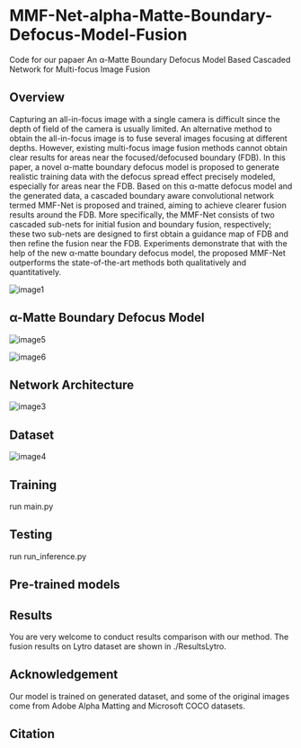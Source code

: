 # MMF-Net-alpha-Matte-Boundary-Defocus-Model-Fusion
Code for our papaer An α-Matte Boundary Defocus Model Based Cascaded Network for Multi-focus Image Fusion

Overview
----
Capturing an all-in-focus image with a single camera is difficult since the depth of field of the camera is usually limited. An alternative method to obtain the all-in-focus image is to fuse several images focusing at different depths. However, existing multi-focus image fusion methods cannot obtain clear results for areas near the focused/defocused boundary (FDB). In this paper, a novel α-matte boundary defocus model is proposed to generate realistic training data with the defocus spread effect precisely modeled, especially for areas near the FDB. Based on this α-matte defocus model and the generated data, a cascaded boundary aware convolutional network termed MMF-Net is proposed and trained, aiming to achieve clearer fusion results around the FDB. More specifically, the MMF-Net consists of two cascaded sub-nets for initial fusion and boundary fusion, respectively; these two sub-nets are designed to first obtain a guidance map of FDB and then refine the fusion near the FDB. Experiments demonstrate that with the help of the new α-matte boundary defocus model, the proposed MMF-Net outperforms the state-of-the-art methods both qualitatively and quantitatively.

![image1](https://github.com/xytmhy/MMF-Net-alpha-Matte-Boundary-Defocus-Model-Fusion/tree/master/Illustration/1.png)

α-Matte Boundary Defocus Model
----

![image5](https://github.com/xytmhy/MMF-Net-alpha-Matte-Boundary-Defocus-Model-Fusion/tree/master/Illustration/5.png)

![image6](https://github.com/xytmhy/MMF-Net-alpha-Matte-Boundary-Defocus-Model-Fusion/tree/master/Illustration/6.png)

Network Architecture
----

![image3](https://github.com/xytmhy/MMF-Net-alpha-Matte-Boundary-Defocus-Model-Fusion/tree/master/Illustration/3.png)

Dataset
----

![image4](https://github.com/xytmhy/MMF-Net-alpha-Matte-Boundary-Defocus-Model-Fusion/tree/master/Illustration/4.png)

Training
----
run main.py


Testing
----
run run_inference.py

Pre-trained models
----


Results
----
You are very welcome to conduct results comparison with our method. The fusion results on Lytro dataset are shown in ./ResultsLytro.

Acknowledgement
----
Our model is trained on generated dataset, and some of the original images come from Adobe Alpha Matting and Microsoft COCO datasets.

Citation
----
